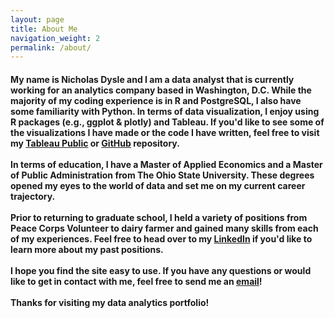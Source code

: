 ```yaml
---
layout: page
title: About Me
navigation_weight: 2
permalink: /about/
---
```


<h4>
My name is Nicholas Dysle and I am a data analyst that is currently working for an analytics company based in Washington, D.C. While the majority of my coding experience is in R and PostgreSQL, I also have some familiarity with Python. In terms of data visualization, I enjoy using R packages (e.g., ggplot & plotly) and Tableau. If you'd like to see some of the visualizations I have made or the code I have written, feel free to visit my <a href="https://public.tableau.com/profile/nicholas.dysle#!/" target="_blank">Tableau Public</a> or <a href="https://github.com/ndysle1" target="_blank">GitHub</a> repository. <br>
<br>
In terms of education, I have a Master of Applied Economics and a Master of Public Administration from The Ohio State University. These degrees opened my eyes to the world of data and set me on my current career trajectory. <br> 
<br>
Prior to returning to graduate school, I held a variety of positions from Peace Corps Volunteer to dairy farmer and gained many skills from each of my experiences. Feel free to head over to my <a href="https://www.linkedin.com/in/nicholasdysle/" target="_blank">LinkedIn</a> if you'd like to learn more about my past positions. <br> 
<br>
I hope you find the site easy to use. If you have any questions or would like to get in contact with me, feel free to send me an <a href="mailto:nicholasdysle@gmail.com" target="_blank">email</a>! <br>
<br>
Thanks for visiting my data analytics portfolio! </h4>

